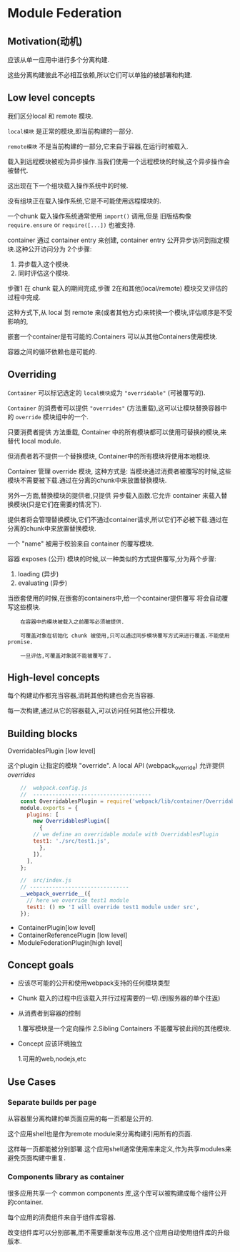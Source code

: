 # Module Federation

## Motivation(动机)

应该从单一应用中进行多个分离构建.

这些分离构建彼此不必相互依赖,所以它们可以单独的被部署和构建.

## Low level concepts

我们区分local 和 remote 模块.

`local模块` 是正常的模块,即当前构建的一部分.

`remote模块` 不是当前构建的一部分,它来自于容器,在运行时被载入.

载入到远程模块被视为异步操作.当我们使用一个远程模块的时候,这个异步操作会被替代.

这出现在下一个组块载入操作系统中的时候.

没有组块正在载入操作系统,它是不可能使用远程模块的.

一个chunk 载入操作系统通常使用 `import()` 调用,但是 旧版结构像 `require.ensure` or `require([...])` 也被支持.

container 通过 container entry 来创建, container entry 公开异步访问到指定模块.这种公开访问分为 2个步骤:

1.  异步载入这个模块.
2.  同时评估这个模块.

步骤1 在 chunk 载入的期间完成,步骤 2在和其他(local/remote) 模块交叉评估的过程中完成.

这种方式下,从 local 到 remote 来(或者其他方式)来转换一个模块,评估顺序是不受影响的,

嵌套一个container是有可能的.Containers 可以从其他Containers使用模块.

容器之间的循环依赖也是可能的.

## Overriding

`Container` 可以标记选定的 `local模块`成为 `"overridable"` (可被覆写的).

`Container` 的消费者可以提供 `"overrides"` (方法重载),这可以让模块替换容器中的 `override` 模块组中的一个.

只要消费者提供 方法重载, Container 中的所有模块都可以使用可替换的模块,来替代 local module.

但消费者若不提供一个替换模块, Container中的所有模块将使用本地模块.

Container 管理 override 模块, 这种方式是: 当模块通过消费者被覆写的时候,这些模块不需要被下载.通过在分离的chunk中来放置替换模块.

另外一方面,替换模块的提供者,只提供 异步载入函数.它允许  container 来载入替换模块(只是它们在需要的情况下).

提供者将会管理替换模块,它们不通过container请求,所以它们不必被下载.通过在分离的chunk中来放置替换模块.

一个 "name" 被用于校验来自 container 的覆写模块.

容器 exposes (公开) 模块的时候,以一种类似的方式提供覆写,分为两个步骤:

1.  loading (异步)
2.  evaluating (异步)

当嵌套使用的时候,在嵌套的containers中,给一个container提供覆写 将会自动覆写这些模块.

```text
    在容器中的模块被载入之前覆写必须被提供.
    
    可覆盖对象在初始化 chunk 被使用,只可以通过同步模块覆写方式来进行覆盖.不能使用promise.
    
    一旦评估,可覆盖对象就不能被覆写了.
```

## High-level concepts

每个构建动作都充当容器,消耗其他构建也会充当容器.

每一次构建,通过从它的容器载入,可以访问任何其他公开模块.

## Building blocks

OverridablesPlugin [low level]

这个plugin 让指定的模块 "override". A local API (<span class="underline"><span class="underline">webpack<sub>override</sub></span></span>) 允许提供 *overrides*

```js
    //  webpack.config.js
    //  -------------------------------------
    const OverridablesPlugin = require('webpack/lib/container/OverridablesPlugin');
    module.exports = {
      plugins: [
        new OverridablesPlugin([
          {
    	// we define an overridable module with OverridablesPlugin
    	test1: './src/test1.js',
          },
        ]),
      ],
    };
```
```js
    //  src/index.js
    // -------------------------------
    __webpack_override__({
      // here we override test1 module
      test1: () => 'I will override test1 module under src',
    });
```
-   ContainerPlugin[low level]
-   ContainerReferencePlugin [low level]
-   ModuleFederationPlugin[high level]

## Concept goals

-   应该尽可能的公开和使用webpack支持的任何模块类型
-   Chunk 载入的过程中应该载入并行过程需要的一切.(到服务器的单个往返)

-   从消费者到容器的控制

    1.覆写模块是一个定向操作
    2.Sibling Containers 不能覆写彼此间的其他模块.
-   Concept 应该环境独立

    1.可用的web,nodejs,etc

## Use Cases

### Separate builds per page

从容器里分离构建的单页面应用的每一页都是公开的.

这个应用shell也是作为remote module来分离构建引用所有的页面.

这样每一页都能被分别部署.这个应用shell通常使用库来定义,作为共享modules来避免页面构建中重复.

### Components library as container

很多应用共享一个 common components 库,这个库可以被构建成每个组件公开的container.

每个应用的消费组件来自于组件库容器.

改变组件库可以分别部署,而不需要重新发布应用.这个应用自动使用组件库的升级版本.

